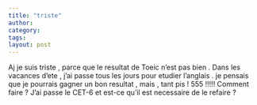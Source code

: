 ```yaml
---
title: "triste"
author:
category: 
tags: 
layout: post
---
```

Aj je suis triste , parce que le resultat de Toeic n’est pas bien .
Dans les vacances d’ete , j’ai passe tous les jours pour etudier l’anglais . je pensais que je pourrais gagner un bon resultat , mais , tant pis !
555 !!!!!
Comment faire ?
J’ai passe le CET-6 et est-ce qu’il est necessaire de le refaire ?

